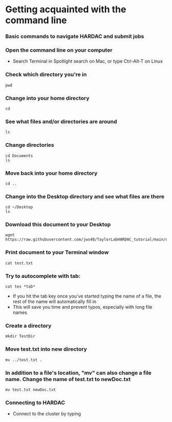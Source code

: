 # Getting acquainted with the command line

### Basic commands to navigate HARDAC and submit jobs


### Open the command line on your computer

- Search Terminal in  Spotlight search on Mac, or type Ctrl-Alt-T on Linux


### Check which directory you're in
	pwd
	
### Change into your home directory
	cd
		
### See what files and/or directories are around
	ls

### Change directories
	cd Documents
	ls
	
### Move back into your home directory
	cd ..
	
### Change into the Desktop directory and see what files are there
	cd ~/Desktop
	ls

### Download this document to your Desktop
	wget https://raw.githubusercontent.com/jws48/TaylorLabHARDAC_tutorial/main/docs/test.txt

### Print document to your Terminal window
	cat test.txt
	
### Try to autocomplete with tab:
	cat tes *tab*
	
- If you hit the tab key once you've started typing the name of a file, the rest of the name will automatically fill in
- This will save you time and prevent typos, especially with long file names 

### Create a directory
	mkdir TestDir

### Move test.txt into new directory
	mv ../test.txt .

### In addition to a file's location, "mv" can also change a file name. Change the name of test.txt to newDoc.txt
	mv test.txt newDoc.txt

### Connecting to HARDAC
- Connect to the cluster by typing 